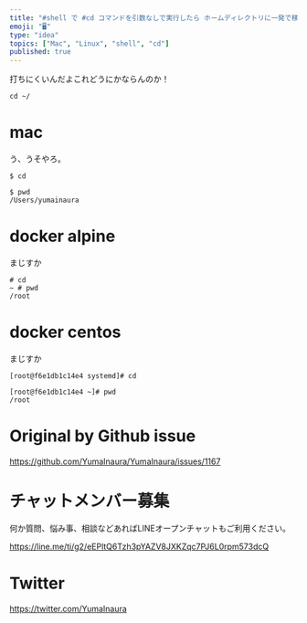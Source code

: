 ```yaml
---
title: "#shell で #cd コマンドを引数なしで実行したら ホームディレクトリに一発で移動できて驚愕した件 ( #linux #mac )"
emoji: "🖥"
type: "idea"
topics: ["Mac", "Linux", "shell", "cd"]
published: true
---
```


打ちにくいんだよこれどうにかならんのか！

`cd ~/`

# mac

う、うそやろ。

```
$ cd

$ pwd
/Users/yumainaura
```

# docker alpine

まじすか

```
# cd
~ # pwd
/root
```

# docker centos

まじすか

```
[root@f6e1db1c14e4 systemd]# cd

[root@f6e1db1c14e4 ~]# pwd
/root
```

# Original by Github issue

https://github.com/YumaInaura/YumaInaura/issues/1167








<!-- Update From Qiita API -->

# チャットメンバー募集


何か質問、悩み事、相談などあればLINEオープンチャットもご利用ください。

https://line.me/ti/g2/eEPltQ6Tzh3pYAZV8JXKZqc7PJ6L0rpm573dcQ





# Twitter


https://twitter.com/YumaInaura


<!-- Update From Qiita API -->


